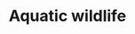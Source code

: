 ---
title: Aquatic wildlife
longTitle: 'Aquatic wildlife'
tags:
- gccommon
narrowerTerm:
- "[[Wildlife]]"
relatedTerm:
- "[[Aquatic animals Aquatic ecosystems]]"
use:
- "[[Marine wildlife Freshwater fauna Marine fauna Aqua]]"
---
